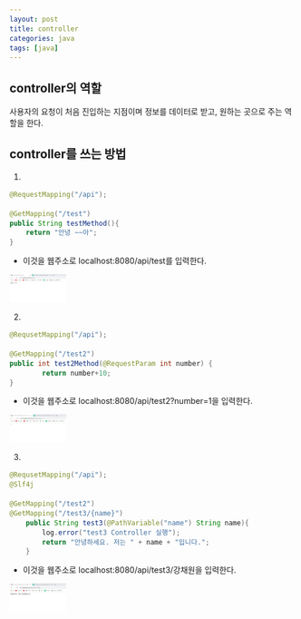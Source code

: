 ```yaml
---
layout: post
title: controller
categories: java
tags: [java]
---
```


controller의 역할
------------------

 사용자의 요청이 처음 진입하는 지점이며 정보를 데이터로 받고, 원하는 곳으로 주는 역할을 한다.

controller를 쓰는 방법
----------------------

1. 
```java
@RequestMapping("/api");

@GetMapping("/test")
public String testMethod(){
    return "안녕 ~~아";
}
```
+ 이것을 웹주소로 localhost:8080/api/test를 입력한다.
<img src="../assets/images/post/post_controller_1.jpg" width="100px" height="50px" title="1번 이미지"/>

2. 
```java
@RequsetMapping("/api");

@GetMapping("/test2")
public int test2Method(@RequestParam int number) {
        return number+10;
}
```
+ 이것을 웹주소로 localhost:8080/api/test2?number=1을 입력한다.
<img src="../assets/images/post/post_controller_2.jpg" width="100px" height="50px" title="2번 이미지"/>  

3. 
```java
@RequsetMapping("/api");
@Slf4j

@GetMapping("/test2")
@GetMapping("/test3/{name}")
    public String test3(@PathVariable("name") String name){
        log.error("test3 Controller 실행");
        return "안녕하세요. 저는 " + name + "입니다.";
    }
```

+ 이것을 웹주소로 localhost:8080/api/test3/강채원을 입력한다.
<img src="../assets/images/post/post_controller_3.jpg" width="100px" height="50px" title="3번 이미지"/>